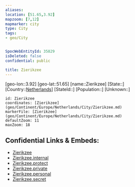 ```yaml
---
aliases: 
location: [51.65,3.92]
mapzoom: [7,12] 
mapmarker: city 
type: City
tags:
- geo/City


SpocWebEntityId: 35829
isDeleted: false
confidential: public

title: Zierikzee
---
```

[geo-lon::3.92]
[geo-lat::51.65]
[name::Zierikzee]
[State::]
[Country::[Netherlands](geo/Continent/Europe/Netherlands.md)]
[StateId::]
[Population::]
[Unknown::]


```leaflet
id: Zierikzee
coordinates: [Zierikzee](geo/Continent/Europe/Netherlands/City/Zierikzee.md)
markerFile: [Zierikzee](geo/Continent/Europe/Netherlands/City/Zierikzee.md)
defaultZoom: 11 
maxZoom: 18
```


## Confidential Links & Embeds: 
- [Zierikzee](../../../../../../_public/geo/Continent/Europe/Netherlands/City/Zierikzee.md) 
- [Zierikzee.internal](../../../../../../_internal/geo/Continent/Europe/Netherlands/City/Zierikzee.internal.md) 
- [Zierikzee.protect](../../../../../../_protect/geo/Continent/Europe/Netherlands/City/Zierikzee.protect.md) 
- [Zierikzee.private](../../../../../../_private/geo/Continent/Europe/Netherlands/City/Zierikzee.private.md) 
- [Zierikzee.personal](../../../../../../_personal/geo/Continent/Europe/Netherlands/City/Zierikzee.personal.md) 
- [Zierikzee.secret](../../../../../../_secret/geo/Continent/Europe/Netherlands/City/Zierikzee.secret.md) 
